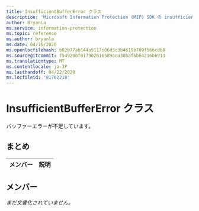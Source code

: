 ```yaml
---
title: InsufficientBufferError クラス
description: 'Microsoft Information Protection (MIP) SDK の insufficientbuffererror:: undefined クラスを文書にします。'
author: BryanLa
ms.service: information-protection
ms.topic: reference
ms.author: bryanla
ms.date: 04/16/2020
ms.openlocfilehash: b02b77ab144a5117c06d3c3b4619b789f566cdb8
ms.sourcegitcommit: f54920bf017902616589aca30baf6b64216b6913
ms.translationtype: MT
ms.contentlocale: ja-JP
ms.lasthandoff: 04/22/2020
ms.locfileid: "81762218"
---
```

# <a name="class-insufficientbuffererror"></a>InsufficientBufferError クラス 
バッファーエラーが不足しています。
  
## <a name="summary"></a>まとめ
 メンバー                        | 説明                                
--------------------------------|---------------------------------------------
  
## <a name="members"></a>メンバー
_まだ文書化されていません。_
